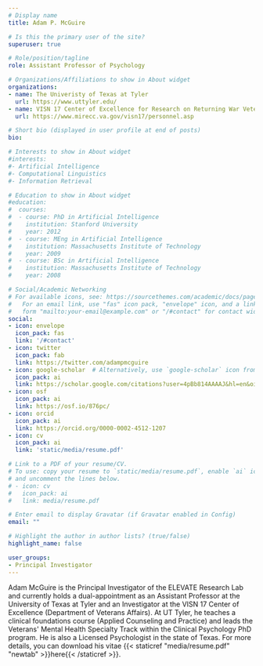 ```yaml
---
# Display name
title: Adam P. McGuire

# Is this the primary user of the site?
superuser: true

# Role/position/tagline
role: Assistant Professor of Psychology

# Organizations/Affiliations to show in About widget
organizations:
- name: The Univeristy of Texas at Tyler
  url: https://www.uttyler.edu/
- name: VISN 17 Center of Excellence for Research on Returning War Veterans
  url: https://www.mirecc.va.gov/visn17/personnel.asp

# Short bio (displayed in user profile at end of posts)
bio: 

# Interests to show in About widget
#interests:
#- Artificial Intelligence
#- Computational Linguistics
#- Information Retrieval

# Education to show in About widget
#education:
#  courses:
#  - course: PhD in Artificial Intelligence
#    institution: Stanford University
#    year: 2012
#  - course: MEng in Artificial Intelligence
#    institution: Massachusetts Institute of Technology
#    year: 2009
#  - course: BSc in Artificial Intelligence
#    institution: Massachusetts Institute of Technology
#    year: 2008

# Social/Academic Networking
# For available icons, see: https://sourcethemes.com/academic/docs/page-builder/#icons
#   For an email link, use "fas" icon pack, "envelope" icon, and a link in the
#   form "mailto:your-email@example.com" or "/#contact" for contact widget.
social:
- icon: envelope
  icon_pack: fas
  link: '/#contact'
- icon: twitter
  icon_pack: fab
  link: https://twitter.com/adampmcguire
- icon: google-scholar  # Alternatively, use `google-scholar` icon from `ai` icon pack
  icon_pack: ai
  link: https://scholar.google.com/citations?user=4pBb814AAAAJ&hl=en&oi=ao
- icon: osf
  icon_pack: ai
  link: https://osf.io/876pc/
- icon: orcid
  icon_pack: ai
  link: https://orcid.org/0000-0002-4512-1207
- icon: cv
  icon_pack: ai
  link: 'static/media/resume.pdf'

# Link to a PDF of your resume/CV.
# To use: copy your resume to `static/media/resume.pdf`, enable `ai` icons in `params.toml`, 
# and uncomment the lines below.
# - icon: cv
#   icon_pack: ai
#   link: media/resume.pdf

# Enter email to display Gravatar (if Gravatar enabled in Config)
email: ""

# Highlight the author in author lists? (true/false)
highlight_name: false

user_groups:
- Principal Investigator
---
```


Adam McGuire is the Principal Investigator of the ELEVATE Research Lab and currently holds a dual-appointment as an Assistant Professor at the University of Texas at Tyler and an Investigator at the VISN 17 Center of Excellence (Department of Veterans Affairs). At UT Tyler, he teaches a clinical foundations course (Applied Counseling and Practice) and leads the Veterans' Mental Health Specialty Track within the Clinical Psychology PhD program. He is also a Licensed Psychologist in the state of Texas. For more details, you can download his vitae {{< staticref "media/resume.pdf" "newtab" >}}here{{< /staticref >}}.